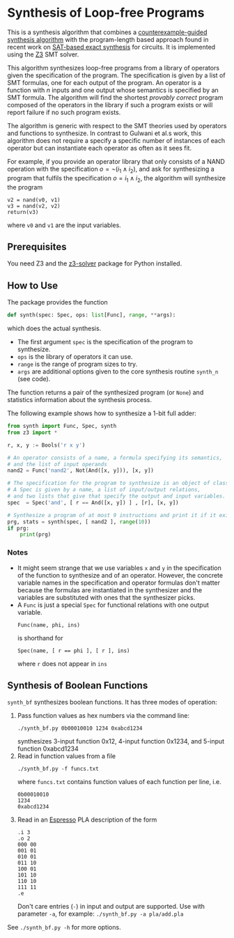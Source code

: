 # Synthesis of Loop-free Programs

This is a synthesis algorithm that combines a [counterexample-guided synthesis algorithm](https://susmitjha.github.io/papers/pldi11.pdf) with the program-length based approach found in recent work on [SAT-based exact synthesis](https://infoscience.epfl.ch/record/271569/files/WH-IEEE-SAT-Based.pdf) for circuits.
It is implemented using the [Z3](https://github.com/Z3Prover/z3) SMT solver.

This algorithm synthesizes loop-free programs from a library of operators given the specification of the program.
The specification is given by a list of SMT formulas, one for each output of the program.
An operator is a function with $n$ inputs and one output whose semantics is specified by an SMT formula.
The algorithm will find the shortest *provably correct* program composed of the operators in the library if such a program exists or will report failure if no such program exists.

The algorithm is generic with respect to the SMT theories used by operators and functions to synthesize.
In contrast to Gulwani et al.s work, this algorithm does not require a specify a specific number of instances of each operator but can instantiate each operator as often as it sees fit.

For example, if you provide an operator library that only consists of a NAND operation with the specification $o=\neg (i_1\land i_2)$, and ask for synthesizing a program that fulfils the specification $o=i_1\land i_2$, the algorithm will synthesize the program
```
v2 = nand(v0, v1)
v3 = nand(v2, v2)
return(v3)
```
where `v0` and `v1` are the input variables.

## Prerequisites

You need Z3 and the [z3-solver](https://pypi.org/project/z3-solver/) package for Python installed.

## How to Use

The package provides the function
```Python
def synth(spec: Spec, ops: list[Func], range, **args):
```
which does the actual synthesis.

- The first argument `spec` is the specification of the program to synthesize.
- `ops` is the library of operators it can use.
- `range` is the range of program sizes to try.
- `args` are additional options given to the core synthesis routine `synth_n` (see code).

The function returns a pair of the synthesized program (or `None`) and statistics information about the synthesis process.

The following example shows how to synthesize a 1-bit full adder:
```Python
from synth import Func, Spec, synth
from z3 import *

r, x, y := Bools('r x y')

# An operator consists of a name, a formula specifying its semantics,
# and the list of input operands
nand2 = Func('nand2', Not(And([x, y])), [x, y])

# The specification for the program to synthesize is an object of class Spec
# A Spec is given by a name, a list of input/output relations,
# and two lists that give that specify the output and input variables.
spec  = Spec('and', [ r == And([x, y]) ] , [r], [x, y])

# Synthesize a program of at most 9 instructions and print it if it exists
prg, stats = synth(spec, [ nand2 ], range(10))
if prg:
    print(prg)
```

### Notes

- It might seem strange that we use variables `x` and `y` in the specification
  of the function to synthesize and of an operator. However, the concrete
  variable names in the specification and operator formulas don't matter
  because the formulas are instantiated in the synthesizer and the variables
  are substituted with ones that the synthesizer picks.
- A `Func` is just a special `Spec` for functional relations with one output variable.
  ```
  Func(name, phi, ins)
  ```
  is shorthand for
  ```
  Spec(name, [ r == phi ], [ r ], ins)
  ```
  where `r` does not appear in `ins`

## Synthesis of Boolean Functions

`synth_bf` synthesizes boolean functions. It has three modes of operation:
1. Pass function values as hex numbers via the command line:
   ```
   ./synth_bf.py 0b00010010 1234 0xabcd1234
   ```
   synthesizes 3-input function 0x12, 4-input function 0x1234, and 5-input function 0xabcd1234
2. Read in function values from a file
   ```
   ./synth_bf.py -f funcs.txt
   ```
   where `funcs.txt` contains function values of each function per line, i.e.
   ```
   0b00010010
   1234
   0xabcd1234
   ```
3. Read in an [Espresso](https://ptolemy.berkeley.edu/projects/embedded/pubs/downloads/espresso/index.htm) PLA description of the form
   ```
   .i 3
   .o 2
   000 00
   001 01
   010 01
   011 10
   100 01
   101 10
   110 10
   111 11
   .e
   ```
   Don't care entries (`-`) in input and output are supported.
   Use with parameter `-a`, for example: `./synth_bf.py -a pla/add.pla`

See `./synth_bf.py -h` for more options.